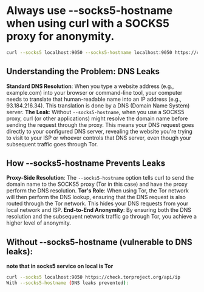 # Always use --socks5-hostname when using curl with a SOCKS5 proxy for anonymity.
```sh
curl --socks5 localhost:9050 --socks5-hostname localhost:9050 https://check.torproject.org/api/ip
```

## Understanding the Problem: DNS Leaks

**Standard DNS Resolution**: When you type a website address (e.g., example.com) into your browser or command-line tool, your computer needs to translate that human-readable name into an IP address (e.g., 93.184.216.34). This translation is done by a DNS (Domain Name System) server.
**The Leak**: Without `--socks5-hostname`, when you use a SOCKS5 proxy, curl (or other applications) might resolve the domain name before sending the request through the proxy. This means your DNS request goes directly to your configured DNS server, revealing the website you're trying to visit to your ISP or whoever controls that DNS server, even though your subsequent traffic goes through Tor.

## How --socks5-hostname Prevents Leaks

**Proxy-Side Resolution**: The `--socks5-hostname` option tells curl to send the domain name to the SOCKS5 proxy (Tor in this case) and have the proxy perform the DNS resolution.
**Tor's Role**: When using Tor, the Tor network will then perform the DNS lookup, ensuring that the DNS request is also routed through the Tor network. This hides your DNS requests from your local network and ISP.
**End-to-End Anonymity**: By ensuring both the DNS resolution and the subsequent network traffic go through Tor, you achieve a higher level of anonymity.

## Without --socks5-hostname (vulnerable to DNS leaks):
**note that in socks5 service on local is Tor**
```sh
curl --socks5 localhost:9050 https://check.torproject.org/api/ip
With --socks5-hostname (DNS leaks prevented):
```



